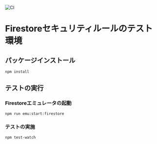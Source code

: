 ![CI](https://github.com/rightcode/firestore-security-rules-test-environment/workflows/CI/badge.svg)

# Firestoreセキュリティルールのテスト環境
 
## パッケージインストール
```bash
npm install
```

## テストの実行
### Firestoreエミュレータの起動
```bash
npm run emu:start:firestore
```
### テストの実施
```bash
npm test-watch
```